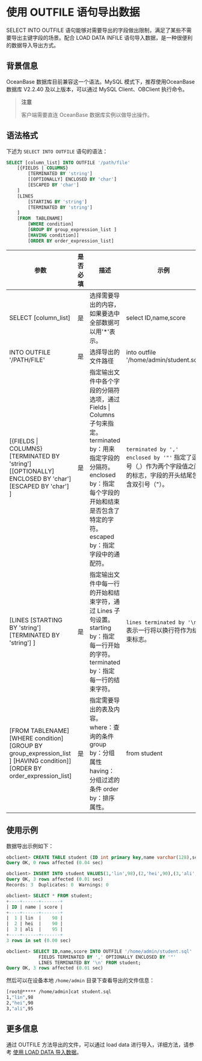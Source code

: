 # 使用 OUTFILE 语句导出数据

SELECT INTO OUTFILE 语句能够对需要导出的字段做出限制，满足了某些不需要导出主键字段的场景。配合 LOAD DATA INFILE 语句导入数据，是一种很便利的数据导入导出方式。

## 背景信息

OceanBase 数据库目前兼容这一个语法。MySQL 模式下，推荐使用OceanBase 数据库 V2.2.40 及以上版本，可以通过 MySQL Client、OBClient 执行命令。

>**注意**
>
>客户端需要直连 OceanBase 数据库实例以做导出操作。

## 语法格式

下述为 `SELECT INTO OUTFILE` 语句的语法：

```sql
SELECT [column_list] INTO OUTFILE '/path/file' 
    [{FIELDS | COLUMNS}
        [TERMINATED BY 'string']
        [[OPTIONALLY] ENCLOSED BY 'char']
        [ESCAPED BY 'char']
    ]
    [LINES
        [STARTING BY 'string']
        [TERMINATED BY 'string']
    ]
    [FROM  TABLENAME]
        [WHERE condition]
        [GROUP BY group_expression_list ]
        [HAVING condition]]
        [ORDER BY order_expression_list] 
```

|                                                                  参数                                                                   | 是否必填 |                                                                                        描述                                                                                         |                                             示例                                             |
|---------------------------------------------------------------------------------------------------------------------------------------|------|-----------------------------------------------------------------------------------------------------------------------------------------------------------------------------------|--------------------------------------------------------------------------------------------|
| SELECT \[column_list\]                                                                                                                | 是    | 选择需要导出的内容，如果要选中全部数据可以用'\*'表示。                                                                                                                                                     | select ID,name,score                                                                       |
| INTO OUTFILE '/PATH/FILE'                                                                                                             | 是    | 选择导出的文件路径                                                                                                                                                                         | into outfile '/home/admin/student.sql'                                                     |
| \[{FIELDS \| COLUMNS} \[TERMINATED BY 'string'\] \[\[OPTIONALLY\] ENCLOSED BY 'char'\] \[ESCAPED BY 'char'\] \]                       | 是    | 指定输出文件中各个字段的分隔符选项，通过 Fields \| Columns 子句来指定。 terminated by：用来指定字段的分隔符。 enclosed by：指定每个字段的开始和结束是否包含了特定的字符。 escaped by：指定字段中的通配符。 | `terminated by ',' enclosed by '"'`  指定了逗号（,）作为两个字段值之间的标志，字段的开头结尾包含双引号（"）。 |
| \[LINES \[STARTING BY 'string'\] \[TERMINATED BY 'string'\] \]                                                                        | 是    | 指定输出文件中每一行的开始和结束字符，通过 Lines 子句设置。 starting by：指定每一行开始的字符。 terminated by：指定每一行的结束字符。                                                               | `lines terminated by '\n'` 表示一行将以换行符作为结束标志。                                |
| \[FROM  TABLENAME\] \[WHERE condition\] \[GROUP BY group_expression_list \] \[HAVING condition\]\] \[ORDER BY order_expression_list\] | 是    | 指定需要导出的表及内容。 where：查询的条件 group by：分组属性 having：分组过滤的条件 order by：排序属性。    | from student      |

## 使用示例

数据导出示例如下：

```sql
obclient> CREATE TABLE student (ID int primary key,name varchar(128),score int);
Query OK, 0 rows affected (0.04 sec)

obclient> INSERT INTO student VALUES(1,'lin',98),(2,'hei',90),(3,'ali',95);
Query OK, 3 rows affected (0.01 sec)
Records: 3  Duplicates: 0  Warnings: 0

obclient> SELECT * FROM student;
+----+------+-------+
| ID | name | score |
+----+------+-------+
|  1 | lin  |    98 |
|  2 | hei  |    90 |
|  3 | ali  |    95 |
+----+------+-------+
3 rows in set (0.00 sec)

obclient> SELECT ID,name,score INTO OUTFILE '/home/admin/student.sql' 
            FIELDS TERMINATED BY ',' OPTIONALLY ENCLOSED BY '"' 
            LINES TERMINATED BY '\n' FROM student;
Query OK, 3 rows affected (0.01 sec)
```

然后可以在设备本地 `/home/admin` 目录下查看导出的文件信息：

```bash
[root@***** /home/admin]cat student.sql
1,"lin",98
2,"hei",90
3,"ali",95
```

## 更多信息

通过 OUTFILE 方法导出的文件，可以通过 load data 进行导入，详细方法，请参考 [使用 LOAD DATA 导入数据](../4.migrate-data-by-using-sql-scripts/3.use-the-load-data-statement-to-import-data.md)。
